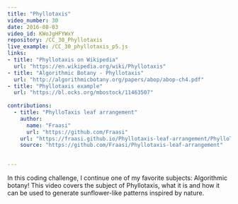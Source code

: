 ```yaml
---
title: "Phyllotaxis"
video_number: 30
date: 2016-08-03
video_id: KWoJgHFYWxY
repository: /CC_30_Phyllotaxis
live_example: /CC_30_phyllotaxis_p5.js
links:
- title: "Phyllotaxis on Wikipedia"  
  url: "https://en.wikipedia.org/wiki/Phyllotaxis"
- title: "Algorithmic Botany - Phyllotaxis"  
  url: "http://algorithmicbotany.org/papers/abop/abop-ch4.pdf"
- title: "Phyllotaxis example"  
  url: "https://bl.ocks.org/mbostock/11463507"
  
contributions:
  - title: "PhylloTaxis leaf arrangement"
    author:
      name: "Fraasi"
      url: "https://github.com/Fraasi"
    url: "https://fraasi.github.io/Phyllotaxis-leaf-arrangement/PhylloTaxis.html"
    source: "https://github.com/Fraasi/Phyllotaxis-leaf-arrangement"

  
---
```


In this coding challenge, I continue one of my favorite subjects: Algorithmic botany! This video covers the subject of Phyllotaxis, what it is and how it can be used to generate sunflower-like patterns inspired by nature.

